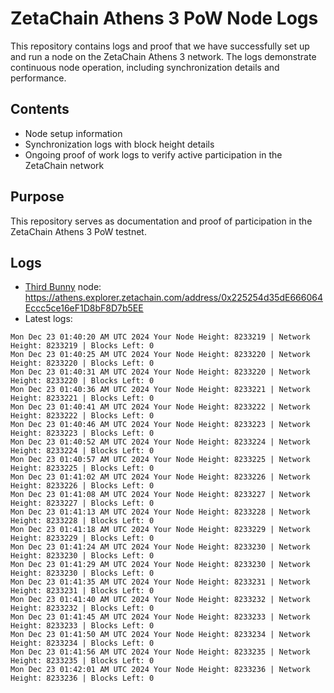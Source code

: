 # ZetaChain Athens 3 PoW Node Logs
This repository contains logs and proof that we have successfully set up and run a node on the ZetaChain Athens 3 network. The logs demonstrate continuous node operation, including synchronization details and performance.

## Contents
- Node setup information
- Synchronization logs with block height details
- Ongoing proof of work logs to verify active participation in the ZetaChain network

## Purpose
This repository serves as documentation and proof of participation in the ZetaChain Athens 3 PoW testnet.

## Logs

- [Third Bunny](https://thirdbunny.xyz/) node: https://athens.explorer.zetachain.com/address/0x225254d35dE666064Eccc5ce16eF1D8bF8D7b5EE
- Latest logs:
```
Mon Dec 23 01:40:20 AM UTC 2024 Your Node Height: 8233219 | Network Height: 8233219 | Blocks Left: 0
Mon Dec 23 01:40:25 AM UTC 2024 Your Node Height: 8233220 | Network Height: 8233220 | Blocks Left: 0
Mon Dec 23 01:40:31 AM UTC 2024 Your Node Height: 8233220 | Network Height: 8233220 | Blocks Left: 0
Mon Dec 23 01:40:36 AM UTC 2024 Your Node Height: 8233221 | Network Height: 8233221 | Blocks Left: 0
Mon Dec 23 01:40:41 AM UTC 2024 Your Node Height: 8233222 | Network Height: 8233222 | Blocks Left: 0
Mon Dec 23 01:40:46 AM UTC 2024 Your Node Height: 8233223 | Network Height: 8233223 | Blocks Left: 0
Mon Dec 23 01:40:52 AM UTC 2024 Your Node Height: 8233224 | Network Height: 8233224 | Blocks Left: 0
Mon Dec 23 01:40:57 AM UTC 2024 Your Node Height: 8233225 | Network Height: 8233225 | Blocks Left: 0
Mon Dec 23 01:41:02 AM UTC 2024 Your Node Height: 8233226 | Network Height: 8233226 | Blocks Left: 0
Mon Dec 23 01:41:08 AM UTC 2024 Your Node Height: 8233227 | Network Height: 8233227 | Blocks Left: 0
Mon Dec 23 01:41:13 AM UTC 2024 Your Node Height: 8233228 | Network Height: 8233228 | Blocks Left: 0
Mon Dec 23 01:41:18 AM UTC 2024 Your Node Height: 8233229 | Network Height: 8233229 | Blocks Left: 0
Mon Dec 23 01:41:24 AM UTC 2024 Your Node Height: 8233230 | Network Height: 8233230 | Blocks Left: 0
Mon Dec 23 01:41:29 AM UTC 2024 Your Node Height: 8233230 | Network Height: 8233230 | Blocks Left: 0
Mon Dec 23 01:41:35 AM UTC 2024 Your Node Height: 8233231 | Network Height: 8233231 | Blocks Left: 0
Mon Dec 23 01:41:40 AM UTC 2024 Your Node Height: 8233232 | Network Height: 8233232 | Blocks Left: 0
Mon Dec 23 01:41:45 AM UTC 2024 Your Node Height: 8233233 | Network Height: 8233233 | Blocks Left: 0
Mon Dec 23 01:41:50 AM UTC 2024 Your Node Height: 8233234 | Network Height: 8233234 | Blocks Left: 0
Mon Dec 23 01:41:56 AM UTC 2024 Your Node Height: 8233235 | Network Height: 8233235 | Blocks Left: 0
Mon Dec 23 01:42:01 AM UTC 2024 Your Node Height: 8233236 | Network Height: 8233236 | Blocks Left: 0
```
